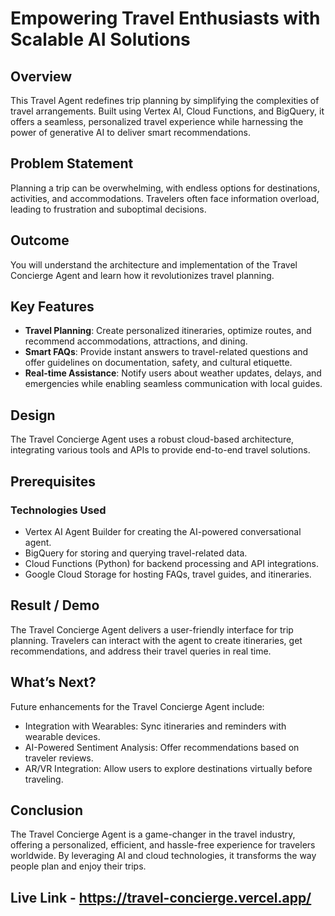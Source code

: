 # Empowering Travel Enthusiasts with Scalable AI Solutions

## Overview

This Travel Agent redefines trip planning by simplifying the complexities of travel arrangements. Built using Vertex AI, Cloud Functions, and BigQuery, it offers a seamless, personalized travel experience while harnessing the power of generative AI to deliver smart recommendations.

## Problem Statement

Planning a trip can be overwhelming, with endless options for destinations, activities, and accommodations. Travelers often face information overload, leading to frustration and suboptimal decisions.

## Outcome

You will understand the architecture and implementation of the Travel Concierge Agent and learn how it revolutionizes travel planning.

## Key Features

- **Travel Planning**: Create personalized itineraries, optimize routes, and recommend accommodations, attractions, and dining.
- **Smart FAQs**: Provide instant answers to travel-related questions and offer guidelines on documentation, safety, and cultural etiquette.
- **Real-time Assistance**: Notify users about weather updates, delays, and emergencies while enabling seamless communication with local guides.

## Design

The Travel Concierge Agent uses a robust cloud-based architecture, integrating various tools and APIs to provide end-to-end travel solutions.

## Prerequisites

### Technologies Used

- Vertex AI Agent Builder for creating the AI-powered conversational agent.
- BigQuery for storing and querying travel-related data.
- Cloud Functions (Python) for backend processing and API integrations.
- Google Cloud Storage for hosting FAQs, travel guides, and itineraries.

## Result / Demo

The Travel Concierge Agent delivers a user-friendly interface for trip planning. Travelers can interact with the agent to create itineraries, get recommendations, and address their travel queries in real time.

## What’s Next?

Future enhancements for the Travel Concierge Agent include:

- Integration with Wearables: Sync itineraries and reminders with wearable devices.
- AI-Powered Sentiment Analysis: Offer recommendations based on traveler reviews.
- AR/VR Integration: Allow users to explore destinations virtually before traveling.

## Conclusion

The Travel Concierge Agent is a game-changer in the travel industry, offering a personalized, efficient, and hassle-free experience for travelers worldwide. By leveraging AI and cloud technologies, it transforms the way people plan and enjoy their trips.

## Live Link - https://travel-concierge.vercel.app/
